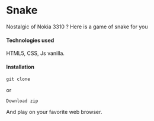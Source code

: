 # Snake

Nostalgic of Nokia 3310 ? Here is a game of snake for you

#### Technologies used

HTML5, CSS, Js vanilla.

#### Installation 


````
git clone
````
or
````
Download zip
````
And play on your favorite web browser.


